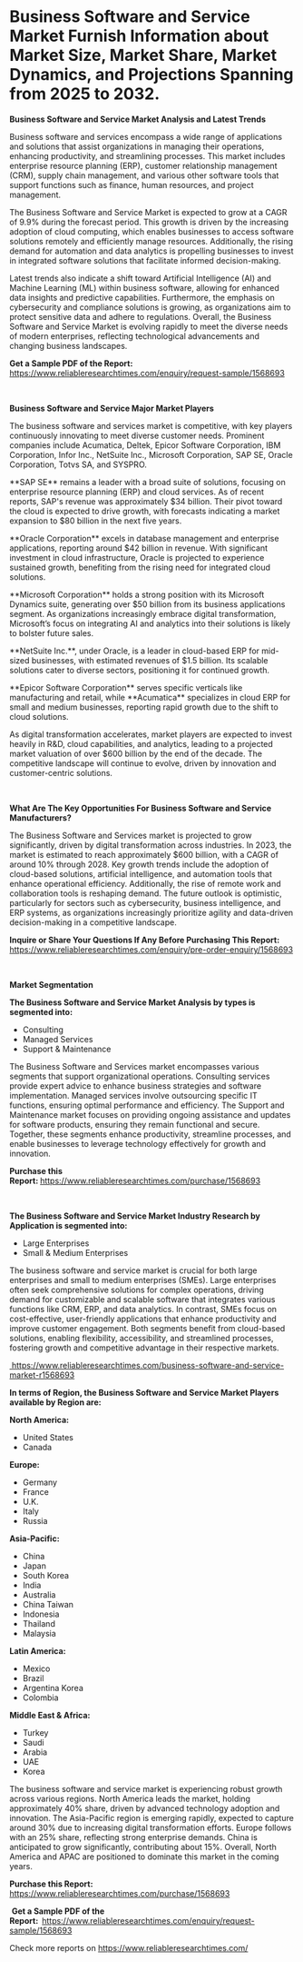 <p><h1>Business Software and Service Market Furnish Information about Market Size, Market Share, Market Dynamics, and Projections Spanning from 2025 to 2032.</h1></p><p><strong>Business Software and Service Market Analysis and Latest Trends</strong></p>
<p><p>Business software and services encompass a wide range of applications and solutions that assist organizations in managing their operations, enhancing productivity, and streamlining processes. This market includes enterprise resource planning (ERP), customer relationship management (CRM), supply chain management, and various other software tools that support functions such as finance, human resources, and project management.</p><p>The Business Software and Service Market is expected to grow at a CAGR of 9.9% during the forecast period. This growth is driven by the increasing adoption of cloud computing, which enables businesses to access software solutions remotely and efficiently manage resources. Additionally, the rising demand for automation and data analytics is propelling businesses to invest in integrated software solutions that facilitate informed decision-making.</p><p>Latest trends also indicate a shift toward Artificial Intelligence (AI) and Machine Learning (ML) within business software, allowing for enhanced data insights and predictive capabilities. Furthermore, the emphasis on cybersecurity and compliance solutions is growing, as organizations aim to protect sensitive data and adhere to regulations. Overall, the Business Software and Service Market is evolving rapidly to meet the diverse needs of modern enterprises, reflecting technological advancements and changing business landscapes.</p></p>
<p><strong>Get a Sample PDF of the Report:&nbsp;</strong> <a href="https://www.reliableresearchtimes.com/enquiry/request-sample/1568693?utm_campaign=2181&utm_medium=2&utm_source=Github&utm_content=ia&utm_term=25032025&utm_id=business-software-and-service">https://www.reliableresearchtimes.com/enquiry/request-sample/1568693</a></p>
<p>&nbsp;</p>
<p><strong>Business Software and Service Major Market Players</strong></p>
<p><p>The business software and services market is competitive, with key players continuously innovating to meet diverse customer needs. Prominent companies include Acumatica, Deltek, Epicor Software Corporation, IBM Corporation, Infor Inc., NetSuite Inc., Microsoft Corporation, SAP SE, Oracle Corporation, Totvs SA, and SYSPRO.</p><p>**SAP SE** remains a leader with a broad suite of solutions, focusing on enterprise resource planning (ERP) and cloud services. As of recent reports, SAP's revenue was approximately $34 billion. Their pivot toward the cloud is expected to drive growth, with forecasts indicating a market expansion to $80 billion in the next five years.</p><p>**Oracle Corporation** excels in database management and enterprise applications, reporting around $42 billion in revenue. With significant investment in cloud infrastructure, Oracle is projected to experience sustained growth, benefiting from the rising need for integrated cloud solutions.</p><p>**Microsoft Corporation** holds a strong position with its Microsoft Dynamics suite, generating over $50 billion from its business applications segment. As organizations increasingly embrace digital transformation, Microsoft’s focus on integrating AI and analytics into their solutions is likely to bolster future sales.</p><p>**NetSuite Inc.**, under Oracle, is a leader in cloud-based ERP for mid-sized businesses, with estimated revenues of $1.5 billion. Its scalable solutions cater to diverse sectors, positioning it for continued growth.</p><p>**Epicor Software Corporation** serves specific verticals like manufacturing and retail, while **Acumatica** specializes in cloud ERP for small and medium businesses, reporting rapid growth due to the shift to cloud solutions.</p><p>As digital transformation accelerates, market players are expected to invest heavily in R&D, cloud capabilities, and analytics, leading to a projected market valuation of over $600 billion by the end of the decade. The competitive landscape will continue to evolve, driven by innovation and customer-centric solutions.</p></p>
<p>&nbsp;</p>
<p><strong>What Are The Key Opportunities For Business Software and Service Manufacturers?</strong></p>
<p><p>The Business Software and Services market is projected to grow significantly, driven by digital transformation across industries. In 2023, the market is estimated to reach approximately $600 billion, with a CAGR of around 10% through 2028. Key growth trends include the adoption of cloud-based solutions, artificial intelligence, and automation tools that enhance operational efficiency. Additionally, the rise of remote work and collaboration tools is reshaping demand. The future outlook is optimistic, particularly for sectors such as cybersecurity, business intelligence, and ERP systems, as organizations increasingly prioritize agility and data-driven decision-making in a competitive landscape.</p></p>
<p><strong>Inquire or Share Your Questions If Any Before Purchasing This Report:</strong> <a href="https://www.reliableresearchtimes.com/enquiry/pre-order-enquiry/1568693?utm_campaign=2181&utm_medium=2&utm_source=Github&utm_content=ia&utm_term=25032025&utm_id=business-software-and-service">https://www.reliableresearchtimes.com/enquiry/pre-order-enquiry/1568693</a></p>
<p>&nbsp;</p>
<p><strong>Market Segmentation</strong></p>
<p><strong>The Business Software and Service Market Analysis by types is segmented into:</strong></p>
<p><ul><li>Consulting</li><li>Managed Services</li><li>Support & Maintenance</li></ul></p>
<p><p>The Business Software and Services market encompasses various segments that support organizational operations. Consulting services provide expert advice to enhance business strategies and software implementation. Managed services involve outsourcing specific IT functions, ensuring optimal performance and efficiency. The Support and Maintenance market focuses on providing ongoing assistance and updates for software products, ensuring they remain functional and secure. Together, these segments enhance productivity, streamline processes, and enable businesses to leverage technology effectively for growth and innovation.</p></p>
<p><strong>Purchase this Report:&nbsp;</strong><a href="https://www.reliableresearchtimes.com/purchase/1568693?utm_campaign=2181&utm_medium=2&utm_source=Github&utm_content=ia&utm_term=25032025&utm_id=business-software-and-service">https://www.reliableresearchtimes.com/purchase/1568693</a></p>
<p>&nbsp;</p>
<p><strong>The Business Software and Service Market Industry Research by Application is segmented into:</strong></p>
<p><ul><li>Large Enterprises</li><li>Small & Medium Enterprises</li></ul></p>
<p><p>The business software and service market is crucial for both large enterprises and small to medium enterprises (SMEs). Large enterprises often seek comprehensive solutions for complex operations, driving demand for customizable and scalable software that integrates various functions like CRM, ERP, and data analytics. In contrast, SMEs focus on cost-effective, user-friendly applications that enhance productivity and improve customer engagement. Both segments benefit from cloud-based solutions, enabling flexibility, accessibility, and streamlined processes, fostering growth and competitive advantage in their respective markets.</p></p>
<p><a href="https://www.reliableresearchtimes.com/business-software-and-service-market-r1568693?utm_campaign=2181&utm_medium=2&utm_source=Github&utm_content=ia&utm_term=25032025&utm_id=business-software-and-service">&nbsp;https://www.reliableresearchtimes.com/business-software-and-service-market-r1568693</a></p>
<p><strong>In terms of Region, the Business Software and Service Market Players available by Region are:</strong></p>
<p>
    <p> <strong> North America: </strong>
        <ul>
            <li>United States</li>
            <li>Canada</li>
        </ul>
        </p> 
    <p> <strong> Europe: </strong>
        <ul>
            <li>Germany</li>
            <li>France</li>
            <li>U.K.</li>
            <li>Italy</li>
            <li>Russia</li>
        </ul>
        </p> 
    <p> <strong> Asia-Pacific: </strong>
        <ul>
            <li>China</li>
            <li>Japan</li>
            <li>South Korea</li>
            <li>India</li>
            <li>Australia</li>
            <li>China Taiwan</li>
            <li>Indonesia</li>
            <li>Thailand</li>
            <li>Malaysia</li>
        </ul>
        </p> 
    <p> <strong> Latin America: </strong>
        <ul>
            <li>Mexico</li>
            <li>Brazil</li>
            <li>Argentina Korea</li>
            <li>Colombia</li>
        </ul>
        </p> 
    <p> <strong> Middle East & Africa: </strong>
        <ul>
            <li>Turkey</li>
            <li>Saudi</li>
            <li>Arabia</li>
            <li>UAE</li>
            <li>Korea</li>
        </ul>
    </p>
    </p>
<p><p>The business software and service market is experiencing robust growth across various regions. North America leads the market, holding approximately 40% share, driven by advanced technology adoption and innovation. The Asia-Pacific region is emerging rapidly, expected to capture around 30% due to increasing digital transformation efforts. Europe follows with an 25% share, reflecting strong enterprise demands. China is anticipated to grow significantly, contributing about 15%. Overall, North America and APAC are positioned to dominate this market in the coming years.</p></p>
<p><strong>Purchase this Report: </strong><a href="https://www.reliableresearchtimes.com/purchase/1568693?utm_campaign=2181&utm_medium=2&utm_source=Github&utm_content=ia&utm_term=25032025&utm_id=business-software-and-service">https://www.reliableresearchtimes.com/purchase/1568693</a></p>
<p>&nbsp;<strong>Get a Sample PDF of the Report:&nbsp;&nbsp;</strong><a href="https://www.reliableresearchtimes.com/enquiry/request-sample/1568693?utm_campaign=2181&utm_medium=2&utm_source=Github&utm_content=ia&utm_term=25032025&utm_id=business-software-and-service">https://www.reliableresearchtimes.com/enquiry/request-sample/1568693</a></p>
<p><strong></strong></p>
<p>Check more reports on <a href="https://www.reliableresearchtimes.com/?utm_campaign=2181&utm_medium=2&utm_source=Github&utm_content=ia&utm_term=25032025&utm_id=business-software-and-service">https://www.reliableresearchtimes.com/</a></p>